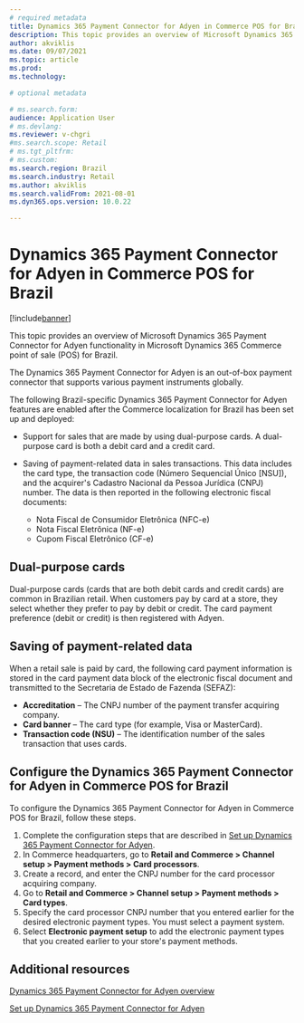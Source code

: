 ```yaml
---
# required metadata
title: Dynamics 365 Payment Connector for Adyen in Commerce POS for Brazil
description: This topic provides an overview of Microsoft Dynamics 365 Payment Connector for Adyen functionality in Microsoft Dynamics 365 Commerce point of sale (POS) for Brazil.
author: akviklis
ms.date: 09/07/2021
ms.topic: article
ms.prod: 
ms.technology: 

# optional metadata

# ms.search.form:
audience: Application User
# ms.devlang: 
ms.reviewer: v-chgri
#ms.search.scope: Retail
# ms.tgt_pltfrm: 
# ms.custom: 
ms.search.region: Brazil
ms.search.industry: Retail
ms.author: akviklis
ms.search.validFrom: 2021-08-01
ms.dyn365.ops.version: 10.0.22

---
```


# Dynamics 365 Payment Connector for Adyen in Commerce POS for Brazil

[!include[banner](../includes/banner.md)]

This topic provides an overview of Microsoft Dynamics 365 Payment Connector for Adyen functionality in Microsoft Dynamics 365 Commerce point of sale (POS) for Brazil.

The Dynamics 365 Payment Connector for Adyen is an out-of-box payment connector that supports various payment instruments globally.

The following Brazil-specific Dynamics 365 Payment Connector for Adyen features are enabled after the Commerce localization for Brazil has been set up and deployed:

- Support for sales that are made by using dual-purpose cards. A dual-purpose card is both a debit card and a credit card.
- Saving of payment-related data in sales transactions. This data includes the card type, the transaction code (Número Sequencial Único \[NSU\]), and the acquirer's Cadastro Nacional da Pessoa Jurídica (CNPJ) number. The data is then reported in the following electronic fiscal documents:

    - Nota Fiscal de Consumidor Eletrônica (NFC-e)
    - Nota Fiscal Eletrônica (NF-e)
    - Cupom Fiscal Eletrônico (CF-e)

## Dual-purpose cards

Dual-purpose cards (cards that are both debit cards and credit cards) are common in Brazilian retail. When customers pay by card at a store, they select whether they prefer to pay by debit or credit. The card payment preference (debit or credit) is then registered with Adyen.

## Saving of payment-related data

When a retail sale is paid by card, the following card payment information is stored in the card payment data block of the electronic fiscal document and transmitted to the Secretaria de Estado de Fazenda (SEFAZ):

- **Accreditation** – The CNPJ number of the payment transfer acquiring company.
- **Card banner** – The card type (for example, Visa or MasterCard).
- **Transaction code (NSU)** – The identification number of the sales transaction that uses cards.

## Configure the Dynamics 365 Payment Connector for Adyen in Commerce POS for Brazil

To configure the Dynamics 365 Payment Connector for Adyen in Commerce POS for Brazil, follow these steps.

1. Complete the configuration steps that are described in [Set up Dynamics 365 Payment Connector for Adyen](../dev-itpro/adyen-connector-setup.md).
1. In Commerce headquarters, go to **Retail and Commerce \> Channel setup \> Payment methods \> Card processors**.
1. Create a record, and enter the CNPJ number for the card processor acquiring company.
1. Go to **Retail and Commerce \> Channel setup \> Payment methods \> Card types**.
1. Specify the card processor CNPJ number that you entered earlier for the desired electronic payment types. You must select a payment system.
1. Select **Electronic payment setup** to add the electronic payment types that you created earlier to your store's payment methods.

## Additional resources

[Dynamics 365 Payment Connector for Adyen overview](../dev-itpro/adyen-connector.md)

[Set up Dynamics 365 Payment Connector for Adyen](../dev-itpro/adyen-connector-setup.md)
